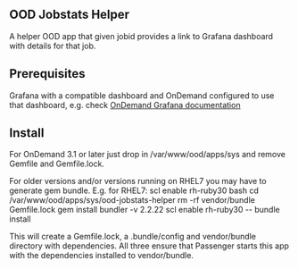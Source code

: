## OOD Jobstats Helper

A helper OOD app that given jobid provides a link to Grafana dashboard with
details for that job.

## Prerequisites
Grafana with a compatible dashboard and OnDemand configured to use that dashboard, e.g. check
[OnDemand Grafana documentation](https://osc.github.io/ood-documentation/latest/customizations.html#grafana-support)

## Install

For OnDemand 3.1 or later just drop in /var/www/ood/apps/sys and remove Gemfile and Gemfile.lock.

For older versions and/or versions running on RHEL7 you may have to generate gem bundle. E.g. for RHEL7:
    scl enable rh-ruby30 bash
    cd /var/www/ood/apps/sys/ood-jobstats-helper
    rm -rf vendor/bundle Gemfile.lock
    gem install bundler -v 2.2.22
    scl enable rh-ruby30 -- bundle install

This will create a Gemfile.lock, a .bundle/config and vendor/bundle directory with dependencies.
All three ensure that Passenger starts this app with the dependencies installed to vendor/bundle.

